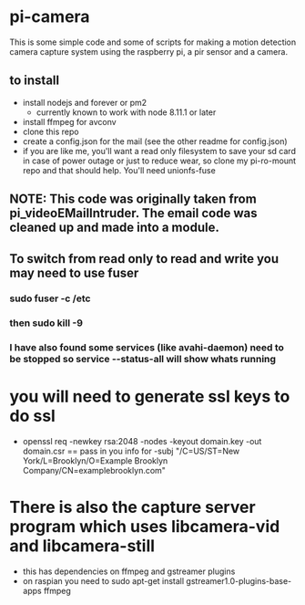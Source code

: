 # pi-camera
This is some simple code and some of scripts for making a motion detection camera capture system using the raspberry pi, a pir sensor and a camera.

## to install
- install nodejs and forever or pm2
  - currently known to work with node 8.11.1 or later
- install ffmpeg for avconv
- clone this repo 
- create a config.json for the mail (see the other readme for config.json)
- if you are like me, you'll want a read only filesystem to save your sd card in case of power outage or just to reduce wear, so clone my pi-ro-mount repo and that should help. You'll need unionfs-fuse

## NOTE: This code was originally taken from pi_videoEMailIntruder.  The email code was cleaned up and made into a module.  

## To switch from read only to read and write you may need to use fuser
### sudo fuser -c /etc
### then sudo kill -9 <pids>
### I have also found some services (like avahi-daemon) need to be stopped so service --status-all will show whats running

# you will need to generate ssl keys to do ssl
- openssl req -newkey rsa:2048 -nodes -keyout domain.key -out domain.csr
== pass in you info for -subj "/C=US/ST=New York/L=Brooklyn/O=Example Brooklyn Company/CN=examplebrooklyn.com"

# There is also the capture server program which uses libcamera-vid and libcamera-still
- this has dependencies on ffmpeg and gstreamer plugins 
- on raspian you need to sudo apt-get install gstreamer1.0-plugins-base-apps ffmpeg